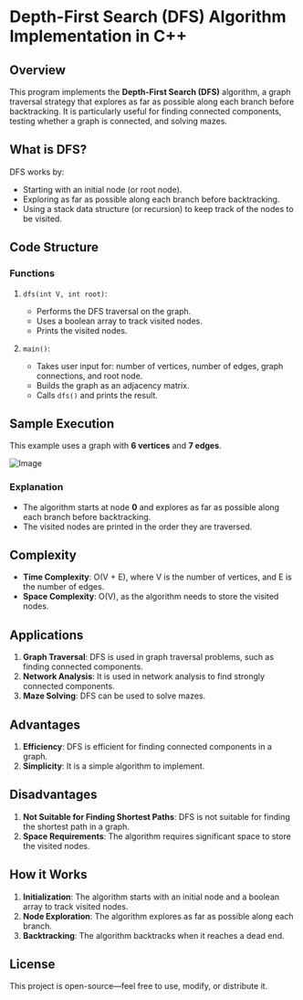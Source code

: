# Depth-First Search (DFS) Algorithm Implementation in C++

## Overview

This program implements the **Depth-First Search (DFS)** algorithm, a graph traversal strategy that explores as far as possible along each branch before backtracking. It is particularly useful for finding connected components, testing whether a graph is connected, and solving mazes.

## What is DFS?

DFS works by:

*   Starting with an initial node (or root node).
*   Exploring as far as possible along each branch before backtracking.
*   Using a stack data structure (or recursion) to keep track of the nodes to be visited.

## Code Structure

### Functions

1.  `dfs(int V, int root)`:
    *   Performs the DFS traversal on the graph.
    *   Uses a boolean array to track visited nodes.
    *   Prints the visited nodes.

2.  `main()`:
    *   Takes user input for: number of vertices, number of edges, graph connections, and root node.
    *   Builds the graph as an adjacency matrix.
    *   Calls `dfs()` and prints the result.

## Sample Execution

This example uses a graph with **6 vertices** and **7 edges**.

![Image](https://github.com/user-attachments/assets/401d237e-e9d2-45e0-a88a-450136be286e)
### Explanation

*   The algorithm starts at node **0** and explores as far as possible along each branch before backtracking.
*   The visited nodes are printed in the order they are traversed.

## Complexity

*   **Time Complexity**: O(V + E), where V is the number of vertices, and E is the number of edges.
*   **Space Complexity**: O(V), as the algorithm needs to store the visited nodes.

## Applications

1.  **Graph Traversal**: DFS is used in graph traversal problems, such as finding connected components.
2.  **Network Analysis**: It is used in network analysis to find strongly connected components.
3.  **Maze Solving**: DFS can be used to solve mazes.

## Advantages

1.  **Efficiency**: DFS is efficient for finding connected components in a graph.
2.  **Simplicity**: It is a simple algorithm to implement.

## Disadvantages

1.  **Not Suitable for Finding Shortest Paths**: DFS is not suitable for finding the shortest path in a graph.
2.  **Space Requirements**: The algorithm requires significant space to store the visited nodes.

## How it Works

1.  **Initialization**: The algorithm starts with an initial node and a boolean array to track visited nodes.
2.  **Node Exploration**: The algorithm explores as far as possible along each branch.
3.  **Backtracking**: The algorithm backtracks when it reaches a dead end.

## License

This project is open-source—feel free to use, modify, or distribute it.
